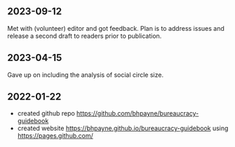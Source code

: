 
## 2023-09-12

Met with (volunteer) editor and got feedback. Plan is to address issues and release a second draft to readers prior to publication.

## 2023-04-15

Gave up on including the analysis of social circle size. 

## 2022-01-22

* created github repo <https://github.com/bhpayne/bureaucracy-guidebook>
* created website <https://bhpayne.github.io/bureaucracy-guidebook> using <https://pages.github.com/>

